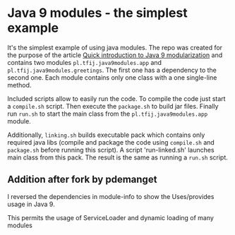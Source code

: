 Java 9 modules - the simplest example
======

It's the simplest example of using java modules.
The repo was created for the purpose of the article [Quick introduction to Java 9 modularization](http://chi.pl/2017/03/11/Quick-Introduction-to-Java9-Modularization.html)
and contains two modules `pl.tfij.java9modules.app` and `pl.tfij.java9modules.greetings`.
The first one has a dependency to the second one.
Each module contains only one class with a one single-line method.

Included scripts allow to easily run the code.
To compile the code just start a `compile.sh` script.
Then execute the `package.sh` to build jar files.
Finally run `run.sh` to start the main class from the `pl.tfij.java9modules.app` module.

Additionally, `linking.sh` builds executable pack which contains only required java libs
(compile and package the code using `compile.sh` and `package.sh` before running this script).
A script 'run-linked.sh' launches main class from this pack.
The result is the same as running a `run.sh` script.

Addition after fork by pdemanget
--------------------------------
I reversed the dependencies in module-info to show the Uses/provides usage in Java 9.

This permits the usage of ServiceLoader and dynamic loading of many modules

